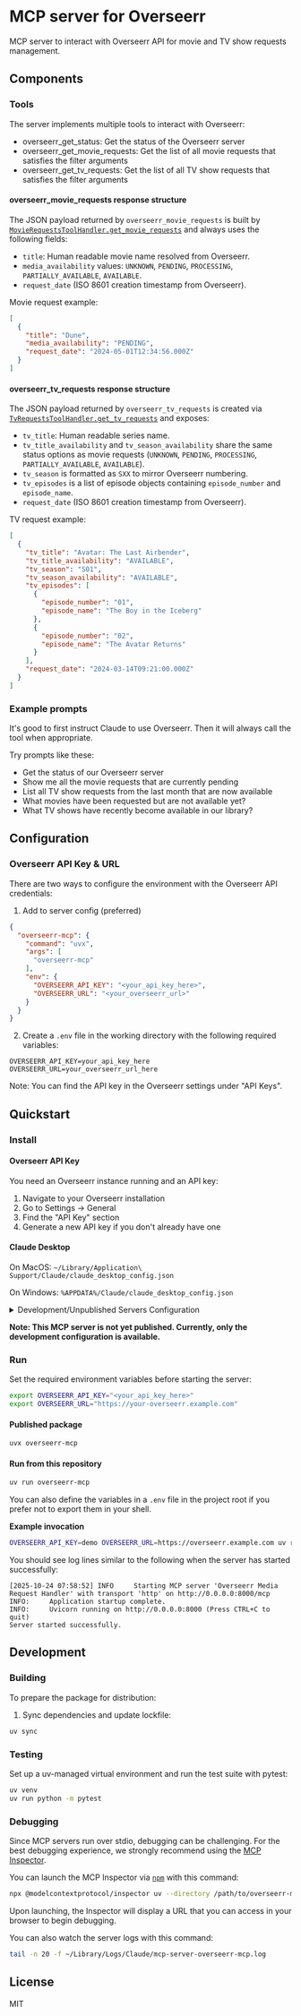 # MCP server for Overseerr

MCP server to interact with Overseerr API for movie and TV show requests management.

<!-- Badge will be added once published -->

## Components

### Tools

The server implements multiple tools to interact with Overseerr:

- overseerr_get_status: Get the status of the Overseerr server
- overseerr_get_movie_requests: Get the list of all movie requests that satisfies the filter arguments
- overseerr_get_tv_requests: Get the list of all TV show requests that satisfies the filter arguments

#### overseerr_movie_requests response structure

The JSON payload returned by `overseerr_movie_requests` is built by
[`MovieRequestsToolHandler.get_movie_requests`](src/overseerr_mcp/tools.py)
and always uses the following fields:

- `title`: Human readable movie name resolved from Overseerr.
- `media_availability` values: `UNKNOWN`, `PENDING`, `PROCESSING`, `PARTIALLY_AVAILABLE`, `AVAILABLE`.
- `request_date` (ISO 8601 creation timestamp from Overseerr).

Movie request example:

```json
[
  {
    "title": "Dune",
    "media_availability": "PENDING",
    "request_date": "2024-05-01T12:34:56.000Z"
  }
]
```

#### overseerr_tv_requests response structure

The JSON payload returned by `overseerr_tv_requests` is created via
[`TvRequestsToolHandler.get_tv_requests`](src/overseerr_mcp/tools.py) and exposes:

- `tv_title`: Human readable series name.
- `tv_title_availability` and `tv_season_availability` share the same status options as movie requests (`UNKNOWN`, `PENDING`, `PROCESSING`, `PARTIALLY_AVAILABLE`, `AVAILABLE`).
- `tv_season` is formatted as `SXX` to mirror Overseerr numbering.
- `tv_episodes` is a list of episode objects containing `episode_number` and `episode_name`.
- `request_date` (ISO 8601 creation timestamp from Overseerr).

TV request example:

```json
[
  {
    "tv_title": "Avatar: The Last Airbender",
    "tv_title_availability": "AVAILABLE",
    "tv_season": "S01",
    "tv_season_availability": "AVAILABLE",
    "tv_episodes": [
      {
        "episode_number": "01",
        "episode_name": "The Boy in the Iceberg"
      },
      {
        "episode_number": "02",
        "episode_name": "The Avatar Returns"
      }
    ],
    "request_date": "2024-03-14T09:21:00.000Z"
  }
]
```

### Example prompts

It's good to first instruct Claude to use Overseerr. Then it will always call the tool when appropriate.

Try prompts like these:
- Get the status of our Overseerr server
- Show me all the movie requests that are currently pending
- List all TV show requests from the last month that are now available
- What movies have been requested but are not available yet?
- What TV shows have recently become available in our library?

## Configuration

### Overseerr API Key & URL

There are two ways to configure the environment with the Overseerr API credentials:

1. Add to server config (preferred)

```json
{
  "overseerr-mcp": {
    "command": "uvx",
    "args": [
      "overseerr-mcp"
    ],
    "env": {
      "OVERSEERR_API_KEY": "<your_api_key_here>",
      "OVERSEERR_URL": "<your_overseerr_url>"
    }
  }
}
```

2. Create a `.env` file in the working directory with the following required variables:

```
OVERSEERR_API_KEY=your_api_key_here
OVERSEERR_URL=your_overseerr_url_here
```

Note: You can find the API key in the Overseerr settings under "API Keys".

## Quickstart

### Install

#### Overseerr API Key

You need an Overseerr instance running and an API key:
1. Navigate to your Overseerr installation
2. Go to Settings → General
3. Find the "API Key" section
4. Generate a new API key if you don't already have one

#### Claude Desktop

On MacOS: `~/Library/Application\ Support/Claude/claude_desktop_config.json`

On Windows: `%APPDATA%/Claude/claude_desktop_config.json`

<details>
  <summary>Development/Unpublished Servers Configuration</summary>
  
```json
{
  "mcpServers": {
    "overseerr-mcp": {
      "command": "uv",
      "args": [
        "--directory",
        "<dir_to>/overseerr-mcp",
        "run",
        "overseerr-mcp"
      ],
      "env": {
        "OVERSEERR_API_KEY": "<your_api_key_here>",
        "OVERSEERR_URL": "<your_overseerr_url>"
      }
    }
  }
}
```
</details>

**Note: This MCP server is not yet published. Currently, only the development configuration is available.**

### Run

Set the required environment variables before starting the server:

```bash
export OVERSEERR_API_KEY="<your_api_key_here>"
export OVERSEERR_URL="https://your-overseerr.example.com"
```

#### Published package

```bash
uvx overseerr-mcp
```

#### Run from this repository

```bash
uv run overseerr-mcp
```

You can also define the variables in a `.env` file in the project root if you prefer not to export them in your shell.

**Example invocation**

```bash
OVERSEERR_API_KEY=demo OVERSEERR_URL=https://overseerr.example.com uv run overseerr-mcp
```

You should see log lines similar to the following when the server has started successfully:

```text
[2025-10-24 07:58:52] INFO     Starting MCP server 'Overseerr Media Request Handler' with transport 'http' on http://0.0.0.0:8000/mcp
INFO:     Application startup complete.
INFO:     Uvicorn running on http://0.0.0.0:8000 (Press CTRL+C to quit)
Server started successfully.
```

## Development

### Building

To prepare the package for distribution:

1. Sync dependencies and update lockfile:
```bash
uv sync
```

### Testing

Set up a uv-managed virtual environment and run the test suite with pytest:

```bash
uv venv
uv run python -m pytest
```

### Debugging

Since MCP servers run over stdio, debugging can be challenging. For the best debugging
experience, we strongly recommend using the [MCP Inspector](https://github.com/modelcontextprotocol/inspector).

You can launch the MCP Inspector via [`npm`](https://docs.npmjs.com/downloading-and-installing-node-js-and-npm) with this command:

```bash
npx @modelcontextprotocol/inspector uv --directory /path/to/overseerr-mcp run overseerr-mcp
```

Upon launching, the Inspector will display a URL that you can access in your browser to begin debugging.

You can also watch the server logs with this command:

```bash
tail -n 20 -f ~/Library/Logs/Claude/mcp-server-overseerr-mcp.log
```

## License

MIT
